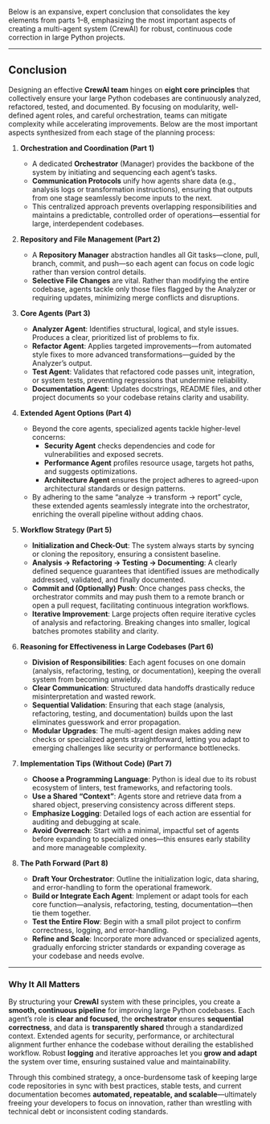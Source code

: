 Below is an expansive, expert conclusion that consolidates the key elements from parts 1–8, emphasizing the most important aspects of creating a multi-agent system (CrewAI) for robust, continuous code correction in large Python projects.

---

## Conclusion

Designing an effective **CrewAI team** hinges on **eight core principles** that collectively ensure your large Python codebases are continuously analyzed, refactored, tested, and documented. By focusing on modularity, well-defined agent roles, and careful orchestration, teams can mitigate complexity while accelerating improvements. Below are the most important aspects synthesized from each stage of the planning process:

1. **Orchestration and Coordination (Part 1)**

   - A dedicated **Orchestrator** (Manager) provides the backbone of the system by initiating and sequencing each agent’s tasks.
   - **Communication Protocols** unify how agents share data (e.g., analysis logs or transformation instructions), ensuring that outputs from one stage seamlessly become inputs to the next.
   - This centralized approach prevents overlapping responsibilities and maintains a predictable, controlled order of operations—essential for large, interdependent codebases.

2. **Repository and File Management (Part 2)**

   - A **Repository Manager** abstraction handles all Git tasks—clone, pull, branch, commit, and push—so each agent can focus on code logic rather than version control details.
   - **Selective File Changes** are vital. Rather than modifying the entire codebase, agents tackle only those files flagged by the Analyzer or requiring updates, minimizing merge conflicts and disruptions.

3. **Core Agents (Part 3)**

   - **Analyzer Agent**: Identifies structural, logical, and style issues. Produces a clear, prioritized list of problems to fix.
   - **Refactor Agent**: Applies targeted improvements—from automated style fixes to more advanced transformations—guided by the Analyzer’s output.
   - **Test Agent**: Validates that refactored code passes unit, integration, or system tests, preventing regressions that undermine reliability.
   - **Documentation Agent**: Updates docstrings, README files, and other project documents so your codebase retains clarity and usability.

4. **Extended Agent Options (Part 4)**

   - Beyond the core agents, specialized agents tackle higher-level concerns:
     - **Security Agent** checks dependencies and code for vulnerabilities and exposed secrets.
     - **Performance Agent** profiles resource usage, targets hot paths, and suggests optimizations.
     - **Architecture Agent** ensures the project adheres to agreed-upon architectural standards or design patterns.
   - By adhering to the same “analyze → transform → report” cycle, these extended agents seamlessly integrate into the orchestrator, enriching the overall pipeline without adding chaos.

5. **Workflow Strategy (Part 5)**

   - **Initialization and Check-Out**: The system always starts by syncing or cloning the repository, ensuring a consistent baseline.
   - **Analysis → Refactoring → Testing → Documenting**: A clearly defined sequence guarantees that identified issues are methodically addressed, validated, and finally documented.
   - **Commit and (Optionally) Push**: Once changes pass checks, the orchestrator commits and may push them to a remote branch or open a pull request, facilitating continuous integration workflows.
   - **Iterative Improvement**: Large projects often require iterative cycles of analysis and refactoring. Breaking changes into smaller, logical batches promotes stability and clarity.

6. **Reasoning for Effectiveness in Large Codebases (Part 6)**

   - **Division of Responsibilities**: Each agent focuses on one domain (analysis, refactoring, testing, or documentation), keeping the overall system from becoming unwieldy.
   - **Clear Communication**: Structured data handoffs drastically reduce misinterpretation and wasted rework.
   - **Sequential Validation**: Ensuring that each stage (analysis, refactoring, testing, and documentation) builds upon the last eliminates guesswork and error propagation.
   - **Modular Upgrades**: The multi-agent design makes adding new checks or specialized agents straightforward, letting you adapt to emerging challenges like security or performance bottlenecks.

7. **Implementation Tips (Without Code) (Part 7)**

   - **Choose a Programming Language**: Python is ideal due to its robust ecosystem of linters, test frameworks, and refactoring tools.
   - **Use a Shared “Context”**: Agents store and retrieve data from a shared object, preserving consistency across different steps.
   - **Emphasize Logging**: Detailed logs of each action are essential for auditing and debugging at scale.
   - **Avoid Overreach**: Start with a minimal, impactful set of agents before expanding to specialized ones—this ensures early stability and more manageable complexity.

8. **The Path Forward (Part 8)**
   - **Draft Your Orchestrator**: Outline the initialization logic, data sharing, and error-handling to form the operational framework.
   - **Build or Integrate Each Agent**: Implement or adapt tools for each core function—analysis, refactoring, testing, documentation—then tie them together.
   - **Test the Entire Flow**: Begin with a small pilot project to confirm correctness, logging, and error-handling.
   - **Refine and Scale**: Incorporate more advanced or specialized agents, gradually enforcing stricter standards or expanding coverage as your codebase and needs evolve.

---

### Why It All Matters

By structuring your **CrewAI** system with these principles, you create a **smooth, continuous pipeline** for improving large Python codebases. Each agent’s role is **clear and focused**, the **orchestrator** ensures **sequential correctness**, and data is **transparently shared** through a standardized context. Extended agents for security, performance, or architectural alignment further enhance the codebase without derailing the established workflow. Robust **logging** and iterative approaches let you **grow and adapt** the system over time, ensuring sustained value and maintainability.

Through this combined strategy, a once-burdensome task of keeping large code repositories in sync with best practices, stable tests, and current documentation becomes **automated, repeatable, and scalable**—ultimately freeing your developers to focus on innovation, rather than wrestling with technical debt or inconsistent coding standards.
